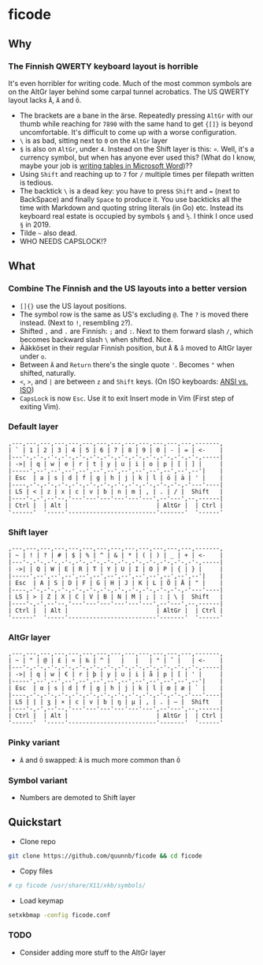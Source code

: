 # ficode

## Why

### The Finnish QWERTY keyboard layout is horrible

It's even horribler for writing code. Much of the most common symbols are on
the AltGr layer behind some carpal tunnel acrobatics. The US QWERTY layout
lacks `Å`, `Ä` and `Ö`.

- The brackets are a bane in the ärse. Repeatedly pressing `AltGr` with our
thumb while reaching for `7890` with the same hand to get `{[]}` is beyond
uncomfortable. It's difficult to come up with a worse configuration.
- `\` is as bad, sitting next to `0` on the `AltGr` layer
- `$` is also on `AltGr`, under `4`. Instead on the Shift layer is this: `¤`.
Well, it's a currency symbol, but when has anyone ever used this? (What do I
know, maybe your job is [writing tables in Microsoft
Word](https://en.wikipedia.org/wiki/Currency_sign_(generic)#Other_uses))??
- Using `Shift` and reaching up to `7` for `/` multiple times per filepath
written is tedious.
- The backtick `\` is a dead key: you have to press `Shift` and `=` (next to
BackSpace) and finally `Space` to produce it. You use backticks all the time
with Markdown and quoting string literals (in Go) etc. Instead its keyboard
real estate is occupied by symbols `§` and `½`. I think I once used `§` in 2019.
- Tilde `~` also dead.
- WHO NEEDS CAPSLOCK!?

## What

### Combine The Finnish and the US layouts into a better version

- `[]{}` use the US layout positions.
- The symbol row is the same as US's excluding `@`. The `?` is moved there
instead. (Next to `!`, resembling `2`?).
- Shifted `,` and `.` are Finnish: `;` and `:`. Next to them forward slash `/`,
which becomes backward slash `\` when shifted. Nice.
- Ääkköset in their regular Finnish position, but `Å` & `å` moved to AltGr
layer under `o`.
- Between `Ä` and `Return` there's the single quote `'`. Becomes `"` when
shifted, naturally.
- `<`, `>`, and `|` are between `z` and `Shift` keys. (On ISO keyboards: [ANSI
vs. ISO](https://deskthority.net/wiki/ANSI_vs_ISO))
- `CapsLock` is now `Esc`. Use it to exit Insert mode in Vim (First step of
exiting Vim).

### Default layer

```ascii-art
,---,---,---,---,---,---,---,---,---,---,---,---,---,-------,
| ` | 1 | 2 | 3 | 4 | 5 | 6 | 7 | 8 | 9 | 0 | - | = | <-    |
|---'-,-'-,-'-,-'-,-'-,-'-,-'-,-'-,-'-,-'-,-'-,-'-,-'-,-----|
| ->| | q | w | e | r | t | y | u | i | o | p | [ | ] |     |
|-----',--',--',--',--',--',--',--',--',--',--',--',--'|    |
| Esc  | a | s | d | f | g | h | j | k | l | ö | ä | ' |    |
|----,-'-,-'-,-'-,-'-,-'-,-'-,-'-,-'-,-'-,-'-,-'-,-'---'----|
| LS | < | z | x | c | v | b | n | m | , | . | / |  Shift   |
|----'-,-',--'--,'---'---'---'---'---'---',--'---',--,------|
| Ctrl |  | Alt |                         | AltGr |  | Ctrl |
'------'  '-----'-------------------------'-------'  '------'
```

### Shift layer

```ascii-art
,---,---,---,---,---,---,---,---,---,---,---,---,---,-------,
| ~ | ! | ? | # | $ | % | ^ | & | * | ( | ) | _ | + | <-    |
|---'-,-'-,-'-,-'-,-'-,-'-,-'-,-'-,-'-,-'-,-'-,-'-,-'-,-----|
| ->| | Q | W | E | R | T | Y | U | I | O | P | { | } |     |
|-----',--',--',--',--',--',--',--',--',--',--',--',--'|    |
| Esc  | A | S | D | F | G | H | J | K | L | Ö | Ä | " |    |
|----,-'-,-'-,-'-,-'-,-'-,-'-,-'-,-'-,-'-,-'-,-'-,-'---'----|
| LS | > | Z | X | C | V | B | N | M | ; | : | \ |  Shift   |
|----'-,-',--'--,'---'---'---'---'---'---',--'---',--,------|
| Ctrl |  | Alt |                         | AltGr |  | Ctrl |
'------'  '-----'-------------------------'-------'  '------'
```

### AltGr layer

```ascii-art
,---,---,---,---,---,---,---,---,---,---,---,---,---,-------,
| ~ | " | @ | £ | ¤ | ‰ | ^ |   |   |   | ° | ˇ |   | <-    |
|---'-,-'-,-'-,-'-,-'-,-'-,-'-,-'-,-'-,-'-,-'-,-'-,-'-,-----|
| ->| | q | w | € | r | þ | y | u | i | å | p | [ | ' |     |
|-----',--',--',--',--',--',--',--',--',--',--',--',--'|    |
| Esc  | α | s | d | f | g | h | j | k | l | œ | æ | ` |    |
|----,-'-,-'-,-'-,-'-,-'-,-'-,-'-,-'-,-'-,-'-,-'-,-'---'----|
| LS | | | ʒ | × | c | v | b | ŋ | µ | , | . | – |  Shift   |
|----'-,-',--'--,'---'---'---'---'---'---',--'---',--,------|
| Ctrl |  | Alt |                         | AltGr |  | Ctrl |
'------'  '-----'-------------------------'-------'  '------'
```

### Pinky variant

- `Ä` and `Ö` swapped: `Ä` is much more common than `Ö`

### Symbol variant

- Numbers are demoted to Shift layer

## Quickstart

- Clone repo

```sh
git clone https://github.com/quunnb/ficode && cd ficode
```

- Copy files

```sh
# cp ficode /usr/share/X11/xkb/symbols/
```

- Load keymap

```sh
setxkbmap -config ficode.conf
```

### TODO

- Consider adding more stuff to the AltGr layer
